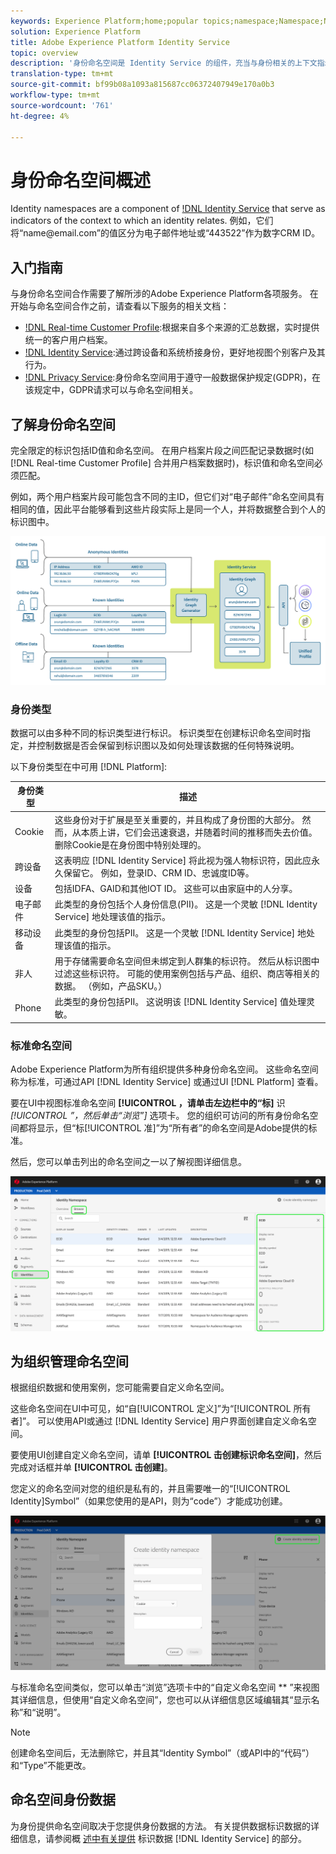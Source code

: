 ```yaml
---
keywords: Experience Platform;home;popular topics;namespace;Namespace;Namespaces;namespaces;identity namespace;Identity namespace;identity;Identity;Identity service;identity service
solution: Experience Platform
title: Adobe Experience Platform Identity Service
topic: overview
description: '身份命名空间是 Identity Service 的组件，充当与身份相关的上下文指示器。例如，它们将“name<span>@email.com”的值区分为电子邮件地址或“443522”作为数字CRM ID。 '
translation-type: tm+mt
source-git-commit: bf99b08a1093a815687cc06372407949e170a0b3
workflow-type: tm+mt
source-wordcount: '761'
ht-degree: 4%

---
```



# 身份命名空间概述

Identity namespaces are a component of [!DNL Identity Service](./home.md) that serve as indicators of the context to which an identity relates. 例如，它们将“name<span>@email.com”的值区分为电子邮件地址或“443522”作为数字CRM ID。

## 入门指南

与身份命名空间合作需要了解所涉的Adobe Experience Platform各项服务。 在开始与命名空间合作之前，请查看以下服务的相关文档：

- [!DNL Real-time Customer Profile](../profile/home.md):根据来自多个来源的汇总数据，实时提供统一的客户用户档案。
- [!DNL Identity Service](./home.md):通过跨设备和系统桥接身份，更好地视图个别客户及其行为。
- [!DNL Privacy Service](../privacy-service/home.md):身份命名空间用于遵守一般数据保护规定(GDPR)，在该规定中，GDPR请求可以与命名空间相关。

## 了解身份命名空间

完全限定的标识包括ID值和命名空间。 在用户档案片段之间匹配记录数据时(如 [!DNL Real-time Customer Profile] 合并用户档案数据时)，标识值和命名空间必须匹配。

例如，两个用户档案片段可能包含不同的主ID，但它们对“电子邮件”命名空间具有相同的值，因此平台能够看到这些片段实际上是同一个人，并将数据整合到个人的标识图中。

![](images/identity-service-stitching.png)

### 身份类型

数据可以由多种不同的标识类型进行标识。 标识类型在创建标识命名空间时指定，并控制数据是否会保留到标识图以及如何处理该数据的任何特殊说明。

以下身份类型在中可用 [!DNL Platform]:

| 身份类型 | 描述 |
| --- | --- |
| Cookie | 这些身份对于扩展是至关重要的，并且构成了身份图的大部分。 然而，从本质上讲，它们会迅速衰退，并随着时间的推移而失去价值。 删除Cookie是在身份图中特别处理的。 |
| 跨设备 | 这表明应 [!DNL Identity Service] 将此视为强人物标识符，因此应永久保留它。 例如，登录ID、CRM ID、忠诚度ID等。 |
| 设备 | 包括IDFA、GAID和其他IOT ID。 这些可以由家庭中的人分享。 |
| 电子邮件 | 此类型的身份包括个人身份信息(PII)。 这是一个灵敏 [!DNL Identity Service] 地处理该值的指示。 |
| 移动设备 | 此类型的身份包括PII。 这是一个灵敏 [!DNL Identity Service] 地处理该值的指示。 |
| 非人 | 用于存储需要命名空间但未绑定到人群集的标识符。 然后从标识图中过滤这些标识符。 可能的使用案例包括与产品、组织、商店等相关的数据。 （例如，产品SKU。） |
| Phone | 此类型的身份包括PII。 这说明该 [!DNL Identity Service] 值处理灵敏。 |

### 标准命名空间

Adobe Experience Platform为所有组织提供多种身份命名空间。 这些命名空间称为标准，可通过API [!DNL Identity Service] 或通过UI [!DNL Platform] 查看。

要在UI中视图标准命名空间 **[!UICONTROL ，请单击左边栏中的“标]** 识 *[!UICONTROL ”，然后单击“浏览”]* 选项卡。 您的组织可访问的所有身份命名空间都将显示，但“标[!UICONTROL 准]”为“所有者”的命名空间是Adobe提供的标准。

然后，您可以单击列出的命名空间之一以了解视图详细信息。

![](./images/standard-namespace-detail.png)

## 为组织管理命名空间

根据组织数据和使用案例，您可能需要自定义命名空间。

这些命名空间在UI中可见，如“自[!UICONTROL 定义]”为“[!UICONTROL 所有者]”。 可以使用API或通过 [!DNL Identity Service] 用户界面创建自定义命名空间。

要使用UI创建自定义命名空间，请单 **[!UICONTROL 击创建标识命名空间]**，然后完成对话框并单 **[!UICONTROL 击创建]**。

您定义的命名空间对您的组织是私有的，并且需要唯一的“[!UICONTROL Identity]Symbol”（如果您使用的是API，则为“code”）才能成功创建。

![](./images/create-identity-namespace.png)

与标准命名空间类似，您可以单击“浏览”选项卡中的“自定义命名空间 ** ”来视图其详细信息，但使用“自定义命名空间”，您也可以从详细信息区域编辑其“显示名称”和“说明”。

>[!NOTE]
>
>创建命名空间后，无法删除它，并且其“Identity Symbol”（或API中的“代码”）和“Type”不能更改。

## 命名空间身份数据

为身份提供命名空间取决于您提供身份数据的方法。 有关提供数据标识数据的详细信息，请参阅概 [述中有关提供](./home.md#supplying-identity-data-to-identity-service) 标识数据 [!DNL Identity Service] 的部分。
